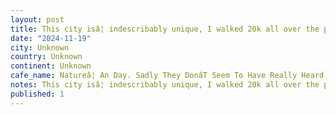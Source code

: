 ```yaml
---
layout: post
title: This city isâ¦ indescribably unique, I walked 20k all over the place, ate pizza, drank beer, skated, walked in natureâ¦ an day. Sadly they donât seem to have really heard about drinkable coffee mi
date: "2024-11-19"
city: Unknown
country: Unknown
continent: Unknown
cafe_name: Natureâ¦ An Day. Sadly They DonâT Seem To Have Really Heard About Drinkable Coffee Mind You
notes: This city isâ¦ indescribably unique, I walked 20k all over the place, ate pizza, drank beer, skated, walked in natureâ¦ an day. Sadly they donât seem to have really heard about drinkable coffee mind you, but we suffer the bad with the good.
published: 1
---
```

